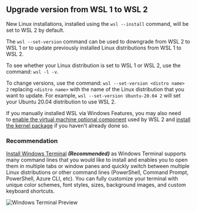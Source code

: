 ## Upgrade version from WSL 1 to WSL 2

New Linux installations, installed using the `wsl --install` command, will be set to WSL 2 by default.

The `wsl --set-version` command can be used to downgrade from WSL 2 to WSL 1 or to update previously installed Linux distributions from WSL 1 to WSL 2.

To see whether your Linux distribution is set to WSL 1 or WSL 2, use the command: `wsl -l -v`.

To change versions, use the command: `wsl --set-version <distro name> 2` replacing `<distro name>` with the name of the Linux distribution that you want to update. For example, `wsl --set-version Ubuntu-20.04 2` will set your Ubuntu 20.04 distribution to use WSL 2.

If you manually installed WSL via Windows Features, you may also need to [enable the virtual machine optional component](https://learn.microsoft.com/en-us/windows/wsl/install-manual#step-3---enable-virtual-machine-feature) used by WSL 2 and [install the kernel package](https://learn.microsoft.com/en-us/windows/wsl/install-manual#step-4---download-the-linux-kernel-update-package) if you haven't already done so.

### Recommendation

[Install Windows Terminal](https://learn.microsoft.com/en-us/windows/terminal/get-started) ***(Recommended)*** as Windows Terminal supports many command lines that you would like to install and enables you to open them in multiple tabs or window panes and quickly switch between multiple Linux distributions or other command lines (PowerShell, Command Prompt, PowerShell, Azure CLI, etc). You can fully customize your terminal with unique color schemes, font styles, sizes, background images, and custom keyboard shortcuts.

![Windows Terminal Preview](https://i.imgur.com/gtXhahW.png)



